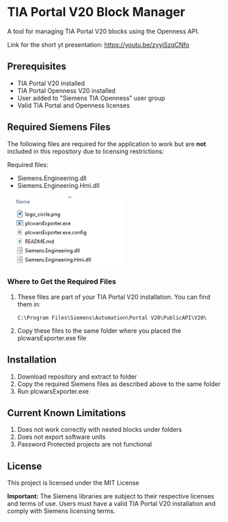 # TIA Portal V20 Block Manager

A tool for managing TIA Portal V20 blocks using the Openness API.

Link for the short yt presentation: https://youtu.be/zyyjSzqCNfo

## Prerequisites

- TIA Portal V20 installed
- TIA Portal Openness V20 installed
- User added to "Siemens TIA Openness" user group
- Valid TIA Portal and Openness licenses

## Required Siemens Files

The following files are required for the application to work but are **not** included in this repository due to licensing restrictions:

Required files:
- Siemens.Engineering.dll
- Siemens.Engineering.Hmi.dll

![Required Files](files.png)

### Where to Get the Required Files

1. These files are part of your TIA Portal V20 installation. You can find them in:
   ```
   C:\Program Files\Siemens\Automation\Portal V20\PublicAPI\V20\
   ```

2. Copy these files to the same folder where you placed the plcwarsExporter.exe file

## Installation

1. Download repository and extract to folder
2. Copy the required Siemens files as described above to the same folder
3. Run plcwarsExporter.exe

## Current Known Limitations

1. Does not work correctly with nested blocks under folders
2. Does not export software units
3. Password Protected projects are not functional

## License

This project is licensed under the MIT License

**Important:** The Siemens libraries are subject to their respective licenses and terms of use. Users must have a valid TIA Portal V20 installation and comply with Siemens licensing terms.
